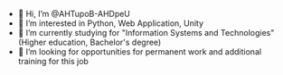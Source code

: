 - 👋 Hi, I’m @AHTupoB-AHDpeU
- 👀 I’m interested in Python, Web Application, Unity
- 🌱 I’m currently studying for "Information Systems and Technologies" (Higher education, Bachelor's degree)
- 💞️ I’m looking for opportunities for permanent work and additional training for this job

<!---
AHTupoB-AHDpeU/AHTupoB-AHDpeU is a ✨ special ✨ repository because its `README.md` (this file) appears on your GitHub profile.
You can click the Preview link to take a look at your changes.
--->
